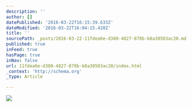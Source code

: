 ```yaml
---
description: ''
author: []
datePublished: '2016-03-22T16:15:39.633Z'
dateModified: '2016-03-22T16:04:15.420Z'
title: ''
sourcePath: _posts/2016-03-22-11fdea6e-d380-4827-878b-b8a30503ac20.md
published: true
inFeed: true
hasPage: true
inNav: false
url: 11fdea6e-d380-4827-878b-b8a30503ac20/index.html
_context: 'http://schema.org'
_type: Article

---
```

![](https://the-grid-user-content.s3-us-west-2.amazonaws.com/0ee1314f-a103-4a35-81a0-9db673f033a0.png)